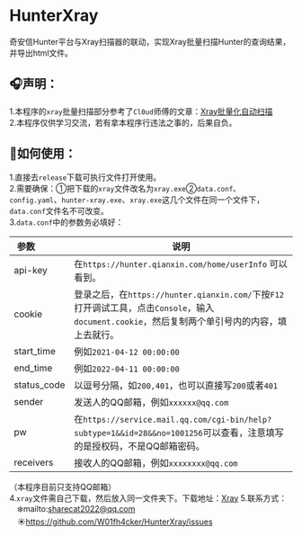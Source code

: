 # HunterXray
奇安信Hunter平台与Xray扫描器的联动，实现Xray批量扫描Hunter的查询结果，并导出html文件。
## :headphones:声明：

1.本程序的`xray`批量扫描部分参考了`Cl0ud`师傅的文章：[Xray批量化自动扫描](https://www.cnblogs.com/Cl0ud/p/14001908.html)  
2.本程序仅供学习交流，若有拿本程序行违法之事的，后果自负。

## :book:如何使用：
1.直接去`release`下载可执行文件打开使用。  
2.需要确保：①把下载的`xray`文件改名为`xray.exe`②`data.conf`、`config.yaml`、`hunter-xray.exe`、`xray.exe`这几个文件在同一个文件下，`data.conf`文件名不可改变。  
3.`data.conf`中的参数务必填好：

| 参数&emsp;&emsp;&emsp;| 说明 |
| ------- | ------- |
|    api-key     |     在`https://hunter.qianxin.com/home/userInfo` 可以看到。|
|    cookie     |     登录之后，在`https://hunter.qianxin.com/`下按`F12`打开调试工具，点击`Console`，输入`document.cookie`，然后复制两个单引号内的内容，填上去就行。
| start_time | 例如`2021-04-12 00:00:00` |
| end_time | 例如`2022-04-11 00:00:00` |
| status_code | 以逗号分隔，如`200,401`，也可以直接写`200`或者`401` |
| sender | 发送人的QQ邮箱，例如`xxxxxx@qq.com` |
| pw | 在`https://service.mail.qq.com/cgi-bin/help?subtype=1&&id=28&&no=1001256`可以查看，注意填写的是授权码，不是QQ邮箱密码。 |
| receivers | 接收人的QQ邮箱，例如`xxxxxxxx@qq.com` |  

（本程序目前只支持QQ邮箱）  
4.`xray`文件需自己下载，然后放入同一文件夹下。下载地址：[Xray](https://github.com/chaitin/xray)
5.联系方式：  
&emsp;:snowflake:mailto:sharecat2022@qq.com  
&emsp;:sunny:https://github.com/W01fh4cker/HunterXray/issues
